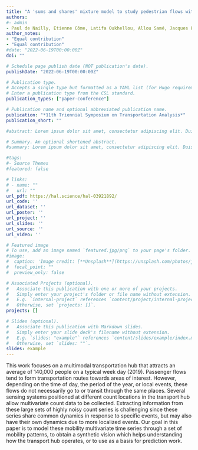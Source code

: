 ```yaml
---
title: "A 'sums and shares' mixture model to study pedestrian flows within a multimodal transport hub"
authors:
#- admin
- Paul de Nailly, Etienne Côme, Latifa Oukhellou, Allou Samé, Jacques Ferrière
author_notes:
- "Equal contribution"
- "Equal contribution"
#date: "2022-06-19T00:00:00Z"
doi: ""

# Schedule page publish date (NOT publication's date).
publishDate: "2022-06-19T00:00:00Z"

# Publication type.
# Accepts a single type but formatted as a YAML list (for Hugo requirements).
# Enter a publication type from the CSL standard.
publication_types: ["paper-conference"]

# Publication name and optional abbreviated publication name.
publication: "*11th Triennial Symposium on Transportation Analysis*"
publication_short: ""

#abstract: Lorem ipsum dolor sit amet, consectetur adipiscing elit. Duis posuere tellus ac convallis placerat. Proin tincidunt magna sed ex sollicitudin condimentum. Sed ac faucibus dolor, scelerisque sollicitudin nisi. Cras purus urna, suscipit quis sapien eu, pulvinar tempor diam. Quisque risus orci, mollis id ante sit amet, gravida egestas nisl. Sed ac tempus magna. Proin in dui enim. Donec condimentum, sem id dapibus fringilla, tellus enim condimentum arcu, nec volutpat est felis vel metus. Vestibulum sit amet erat at nulla eleifend gravida.

# Summary. An optional shortened abstract.
#summary: Lorem ipsum dolor sit amet, consectetur adipiscing elit. Duis posuere tellus ac convallis placerat. Proin tincidunt magna sed ex sollicitudin condimentum.

#tags:
#- Source Themes
#featured: false

# links:
# - name: ""
#   url: ""
url_pdf: https://hal.science/hal-03921892/
url_code: ''
url_dataset: ''
url_poster: ''
url_project: ''
url_slides: ''
url_source: ''
url_video: ''

# Featured image
# To use, add an image named `featured.jpg/png` to your page's folder. 
#image:
#  caption: 'Image credit: [**Unsplash**](https://unsplash.com/photos/jdD8gXaTZsc)'
#  focal_point: ""
#  preview_only: false

# Associated Projects (optional).
#   Associate this publication with one or more of your projects.
#   Simply enter your project's folder or file name without extension.
#   E.g. `internal-project` references `content/project/internal-project/index.md`.
#   Otherwise, set `projects: []`.
projects: []

# Slides (optional).
#   Associate this publication with Markdown slides.
#   Simply enter your slide deck's filename without extension.
#   E.g. `slides: "example"` references `content/slides/example/index.md`.
#   Otherwise, set `slides: ""`.
slides: example
---
```



This work focuses on a multimodal transportation hub that attracts an average of 140,000 people on a typical week day (2019). Passenger flows tend to form transportation routes towards areas of interest. However, depending on the time of day, the period of the year, or local events, these flows do not necessarily go to or transit through the same places. Several sensing systems positioned at different count locations in the transport hub allow multivariate count data to be collected. Extracting information from these large sets of highly noisy count series is challenging since these series share common dynamics in response to specific events, but may also have their own dynamics due to more localized events. Our goal in this paper is to model these mobility multivariate time series through a set of mobility patterns, to obtain a synthetic vision which helps understanding how the transport hub operates, or to use as a basis for prediction work. 